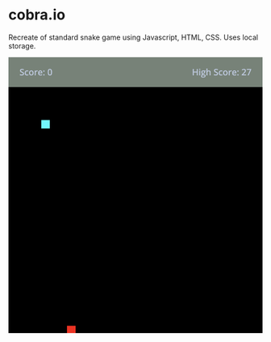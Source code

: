 # cobra.io

Recreate of standard snake game using Javascript, HTML, CSS. Uses local storage.

![Demo](output.png)